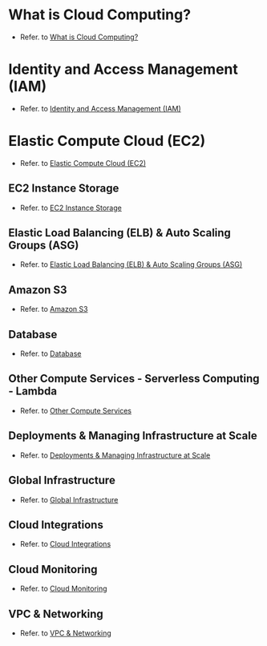 <!--
 Copyright 2023 lesongvi
 
 Licensed under the Apache License, Version 2.0 (the "License");
 you may not use this file except in compliance with the License.
 You may obtain a copy of the License at
 
     http://www.apache.org/licenses/LICENSE-2.0
 
 Unless required by applicable law or agreed to in writing, software
 distributed under the License is distributed on an "AS IS" BASIS,
 WITHOUT WARRANTIES OR CONDITIONS OF ANY KIND, either express or implied.
 See the License for the specific language governing permissions and
 limitations under the License.
-->

# What is Cloud Computing?
- Refer. to [What is Cloud Computing?](/what_is_cloud_computing/README.md)

# Identity and Access Management (IAM)
- Refer. to [Identity and Access Management (IAM)](/iam/README.md)

#  Elastic Compute Cloud (EC2)
- Refer. to [Elastic Compute Cloud (EC2)](/ec2/README.md)

## EC2 Instance Storage
- Refer. to [EC2 Instance Storage](/ec2/instance_storage/README.md)

## Elastic Load Balancing (ELB) & Auto Scaling Groups (ASG)
- Refer. to [Elastic Load Balancing (ELB) & Auto Scaling Groups (ASG)](/elb_asg/README.md)

## Amazon S3
- Refer. to [Amazon S3](/amazon_s3/README.md)

## Database
- Refer. to [Database](/database/README.md)

## Other Compute Services - Serverless Computing - Lambda
- Refer. to [Other Compute Services](/other_compute_services/README.md)

## Deployments & Managing Infrastructure at Scale
- Refer. to [Deployments & Managing Infrastructure at Scale](/deployments/README.md)

## Global Infrastructure
- Refer. to [Global Infrastructure](/global_infrastructure/README.md)

## Cloud Integrations
- Refer. to [Cloud Integrations](/cloud_integrations/README.md)

## Cloud Monitoring
- Refer. to [Cloud Monitoring](/cloud_monitoring/README.md)

## VPC & Networking
- Refer. to [VPC & Networking](/vpc_networking/README.md)
